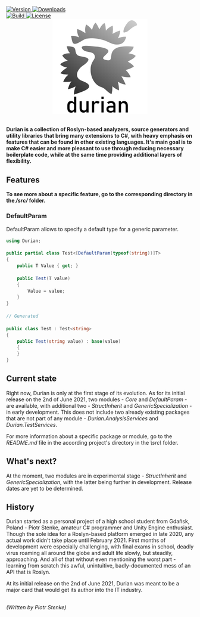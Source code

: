 <div align="left">
    <a href="https://www.nuget.org/packages/Durian">
        <img src="https://img.shields.io/nuget/v/Durian?color=seagreen&style=flat-square" alt="Version"/>
    </a>
    <a href="https://www.nuget.org/packages/Durian">
        <img src="https://img.shields.io/nuget/dt/Durian?color=blue&style=flat-square" alt="Downloads"/>
    </a> <br />
    <a href="https://github.com/piotrstenke/Durian/actions">
        <img src="https://img.shields.io/github/workflow/status/piotrstenke/Durian/.NET?style=flat-square" alt="Build"/>
    </a>
    <a href="https://github.com//piotrstenke/Durian/blob/master/LICENSE.md">
        <img src="https://img.shields.io/github/license/piotrstenke/Durian?color=orange&style=flat-square" alt="License"/>
    </a>
</div>

<div align="center">
        <img src="img/icons/Durian-256.png" alt="Durian logo"/>
</div>

##

**Durian is a collection of Roslyn-based analyzers, source generators and utility libraries that bring many extensions to C#, with heavy emphasis on features that can be found in other existing languages. It's main goal is to make C# easier and more pleasant to use through reducing necessary boilerplate code, while at the same time providing additional layers of flexibility.**

## Features

**To see more about a specific feature, go to the corresponding directory in the _/src/_ folder.**

### DefaultParam

DefaultParam allows to specify a default type for a generic parameter.

```csharp
using Durian;

public partial class Test<[DefaultParam(typeof(string))]T>
{
    public T Value { get; }

    public Test(T value)
    {
        Value = value;
    }
}

// Generated

public class Test : Test<string>
{
    public Test(string value) : base(value)
    {
    }
}

```

## Current state

Right now, Durian is only at the first stage of its evolution. As for its initial release on the 2nd of June 2021, two modules - *Core* and *DefaultParam* - are available, with additional two - *StructInherit* and *GenericSpecialization* - in early development. This does not include two already existing packages that are not part of any module - *Durian.AnalysisServices* and *Durian.TestServices*.

For more information about a specific package or module, go to the *README.md* file in the according project's directory in the *\\src\\* folder.

## What's next?

At the moment, two modules are in experimental stage - *StructInherit* and *GenericSpecialization*, with the latter being further in development. Release dates are yet to be determined.

## History

Durian started as a personal project of a high school student from Gdañsk, Poland - Piotr Stenke, amateur C# programmer and Unity Engine enthusiast. Though the sole idea for a Roslyn-based platform emerged in late 2020, any actual work didn't take place until February 2021. First months of development were especially challenging, with final exams in school, deadly virus roaming all around the globe and adult life slowly, but steadily, approaching. And all of that without even mentioning the worst part - learning from scratch this awful, unintuitive, badly-documented mess of an API that is Roslyn.

At its initial release on the 2nd of June 2021, Durian was meant to be a major card that would get its author into the IT industry. 

##

*\(Written by Piotr Stenke\)*
